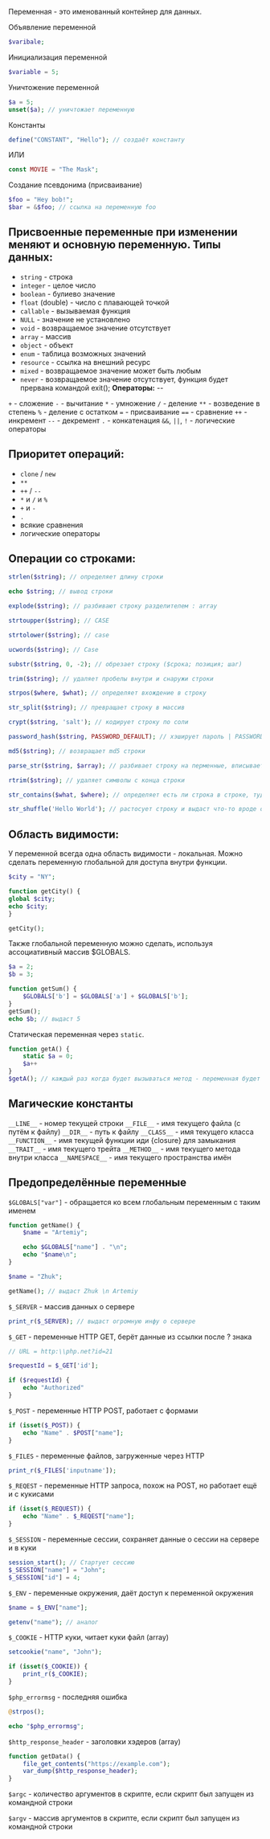 Переменная -  это именованный контейнер для данных.

Объявление переменной

```php
$varibale;
```

Инициализация переменной

```php
$variable = 5;
```

Уничтожение переменной
```php
$a = 5;
unset($a); // уничтожает переменную
```

Константы
```php
define("CONSTANT", "Hello"); // создаёт константу
```

ИЛИ

```php
const MOVIE = "The Mask";
```

Создание псевдонима (присваивание)
```php
$foo = "Hey bob!";
$bar = &$foo; // ссылка на переменную foo
```
Присвоенные переменные при изменении меняют и основную переменную.
**Типы данных:**
--

- `string` - строка
- `integer` - целое число
- `boolean` - булиево значение
- `float` (double) - число с плавающей точкой
- `callable` - вызываемая функция
- `NULL` - значение не установлено
- `void` - возвращаемое значение отсутствует
- `array` - массив
- `object` - объект
- `enum` - таблица возможных значений
- `resource` - ссылка на внешний ресурс
- `mixed` - возвращаемое значение может быть любым
- `never` - возвращаемое значение отсутствует, функция будет прервана командой exit();
**Операторы:**
--

`+` - сложение
`-` - вычитание
`*` - умножение
`/` - деление
`**` - возведение в степень
`%` - деление с остатком
`=` - присваивание
`==` - сравнение
`++` - инкремент
`--` - декремент
`.` - конкатенация
`&&`, `||`, `!` - логические операторы

**Приоритет операций:**
--

- `clone` / `new`
- `**`
- `++` / `--`
- `*` и `/` и `%`
- `+` и `-`
-  `.`
- всякие сравнения
- логические операторы

**Операции со строками:**
--

```php
strlen($string); // определяет длину строки
```

```php
echo $string; // вывод строки
```

```php
explode($string); // разбивают строку разделителем : array
```

```php
strtoupper($string); // CASE
```

```php
strtolower($string); // case
```

```php
ucwords($string); // Case
```

```php
substr($string, 0, -2); // обрезает строку ($срока; позиция; шаг)
```

```php
trim($string); // удаляет пробелы внутри и снаружи строки
```

```php
strpos($where, $what); // определяет вхождение в строку 
```

```php
str_split($string); // превращает строку в массив
```

```php
crypt($string, 'salt'); // кодирует строку по соли
```

```php
password_hash($string, PASSWORD_DEFAULT); // хэширует пароль | PASSWORD_BCRYPT | PASSWORD_ARGON2I | можно добавлять массив опций
```

```php
md5($string); // возвращает md5 строки
```

```php
parse_str($string, $array); // разбивает строку на перменные, вписывает их в массив
```

```php
rtrim($string); // удаляет символы с конца строки
```

```php
str_contains($what, $where); // определяет есть ли строка в строке, туда же str_starts_with и str_ends_with
```

```php
str_shuffle('Hello World'); // растосует строку и выдаст что-то вроде odoWHl lrle
```

**Область видимости:**
--

У переменной всегда одна область видимости - локальная.
Можно сделать переменную глобальной для доступа внутри функции.
```php
$city = "NY";

function getCity() {
global $city;
echo $city;
}

getCity();
```

Также глобальной переменную можно сделать, используя ассоциативный массив $GLOBALS.

```php
$a = 2;
$b = 3;

function getSum() {
	$GLOBALS['b'] = $GLOBALS['a'] + $GLOBALS['b'];
}
getSum();
echo $b; // выдаст 5
```

Статическая переменная через `static`.
```php
function getA() {
	static $a = 0;
	$a++
}
$getA(); // каждый раз когда будет вызываться метод - переменная будет сохранять значение предыдущего выполнения
```
Магические константы
--

`__LINE__` - номер текущей строки
`__FILE__` - имя текущего файла (c путём к файлу)
`__DIR__` - путь к файлу
`__CLASS__` - имя текущего класса
`__FUNCTION__` - имя текущей функции иди {closure} для замыкания
`__TRAIT__` - имя текущего трейта
`__METHOD__` - имя текущего метода внутри класса
`__NAMESPACE__` - имя текущего пространства имён

Предопределённые переменные
--

`$GLOBALS["var"]` - обращается ко всем глобальным переменным с таким именем

```php
function getName() {
	$name = "Artemiy";

	echo $GLOBALS["name"] . "\n";
	echo "$name\n";
}

$name = "Zhuk";

getName(); // выдаст Zhuk \n Artemiy
```

`$_SERVER` - массив данных о сервере

```php
print_r($_SERVER); // выдаст огромную инфу о сервере
```

`$_GET` - переменные HTTP GET, берёт данные из ссылки после ? знака

```php
// URL = http:\\php.net?id=21

$requestId = $_GET['id'];

if ($requestId) {
	echo "Authorized"
}
```

`$_POST` - переменные HTTP POST, работает с формами

```php
if (isset($_POST)) {
	echo "Name" . $POST["name"];
}
```

`$_FILES` - переменные файлов, загруженные через HTTP

```php
print_r($_FILES['inputname']);
```

`$_REQEST` - переменные HTTP запроса, похож на POST, но работает ещё и с кукисами

```php
if (isset($_REQUEST)) {
	echo "Name" . $_REQEST["name"];
}
```

`$_SESSION` - переменные сессии, сохраняет данные о сессии на сервере и в куки

```php
session_start(); // Стартует сессию
$_SESSION["name"] = "John";
$_SESSION["id"] = 4;
```

`$_ENV` - переменные окружения, даёт доступ к переменной окружения

```php
$name = $_ENV["name"];

getenv("name"); // аналог 
```

`$_COOKIE` - HTTP куки, читает куки файл (array)
```php
setcookie("name", "John");

if (isset($_COOKIE)) {
	print_r($_COOKIE);
}
```

`$php_errormsg` - последняя ошибка

```php
@strpos();

echo "$php_errormsg";
```

`$http_response_header` - заголовки хэдеров (array)

```php
function getData() {
	file_get_contents("https://example.com");
	var_dump($http_response_header);
}
```

`$argc` - количество аргументов в скрипте, если скрипт был запущен из командной строки

`$argv` - массив аргументов в скрипте, если скрипт был запущен из командной строки
